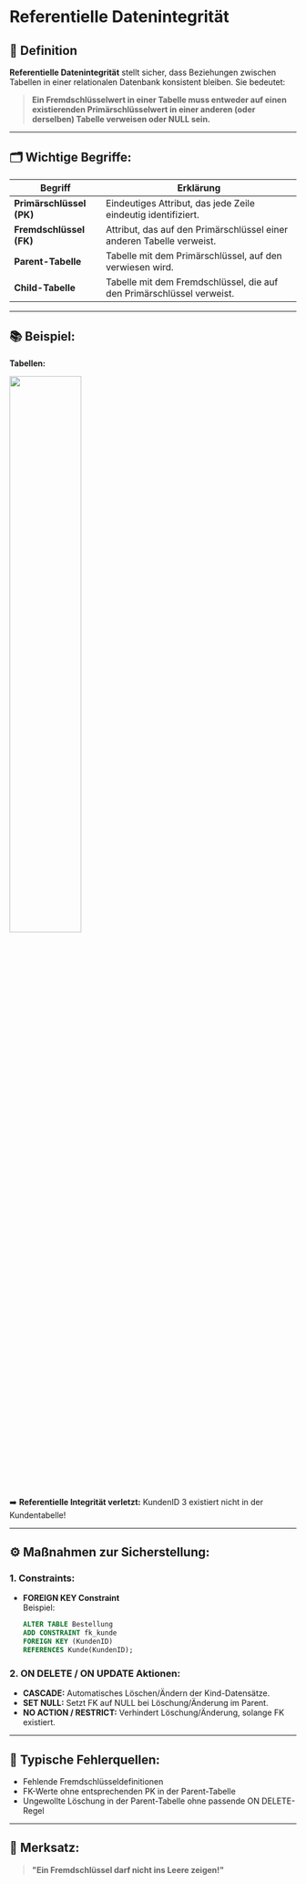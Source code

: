 # Referentielle Datenintegrität

## 🔑 Definition
**Referentielle Datenintegrität** stellt sicher, dass Beziehungen zwischen Tabellen in einer relationalen Datenbank konsistent bleiben. Sie bedeutet:
> **Ein Fremdschlüsselwert in einer Tabelle muss entweder auf einen existierenden Primärschlüsselwert in einer anderen (oder derselben) Tabelle verweisen oder NULL sein.**

---

## 🗂️ Wichtige Begriffe:

| Begriff               | Erklärung                                                                 |
|----------------------|--------------------------------------------------------------------------|
| **Primärschlüssel (PK)** | Eindeutiges Attribut, das jede Zeile eindeutig identifiziert.            |
| **Fremdschlüssel (FK)**  | Attribut, das auf den Primärschlüssel einer anderen Tabelle verweist.     |
| **Parent-Tabelle**      | Tabelle mit dem Primärschlüssel, auf den verwiesen wird.                  |
| **Child-Tabelle**       | Tabelle mit dem Fremdschlüssel, die auf den Primärschlüssel verweist.     |

---

## 📚 Beispiel:

**Tabellen:**

<img src="/ITLernen/tutorial/DB/Grundlagen/img/kundentabelle!.svg" style="width: 50%">

➡️ **Referentielle Integrität verletzt:** KundenID 3 existiert nicht in der Kundentabelle!

---

## ⚙️ Maßnahmen zur Sicherstellung:

### 1. **Constraints:**
- **FOREIGN KEY Constraint**  
  Beispiel:
  ```sql
  ALTER TABLE Bestellung
  ADD CONSTRAINT fk_kunde
  FOREIGN KEY (KundenID)
  REFERENCES Kunde(KundenID);
  ```

### 2. **ON DELETE / ON UPDATE Aktionen:**
- **CASCADE:** Automatisches Löschen/Ändern der Kind-Datensätze.
- **SET NULL:** Setzt FK auf NULL bei Löschung/Änderung im Parent.
- **NO ACTION / RESTRICT:** Verhindert Löschung/Änderung, solange FK existiert.

---

## 🚩 Typische Fehlerquellen:
- Fehlende Fremdschlüsseldefinitionen
- FK-Werte ohne entsprechenden PK in der Parent-Tabelle
- Ungewollte Löschung in der Parent-Tabelle ohne passende ON DELETE-Regel

---

## 🧠 Merksatz:
> **"Ein Fremdschlüssel darf nicht ins Leere zeigen!"**